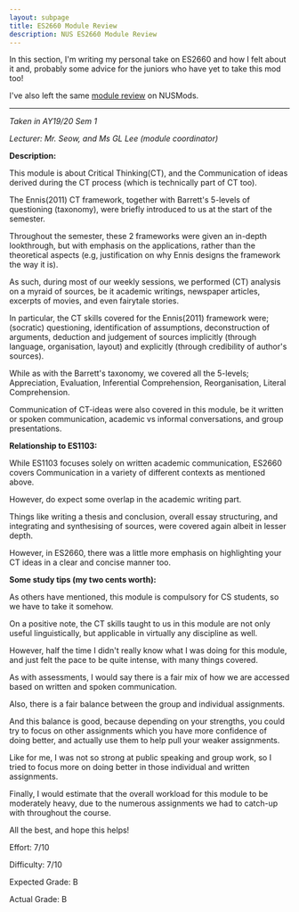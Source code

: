 ```yaml
---
layout: subpage
title: ES2660 Module Review
description: NUS ES2660 Module Review
---
```


In this section, I'm writing my personal take on ES2660 and how I felt about it and, probably some
advice for the juniors who have yet to take this mod too!

I've also left the same [module review](https://nusmods.com/modules/ES2660/communicating-in-the-information-age)
on NUSMods.

---

_Taken in AY19/20 Sem 1_

_Lecturer: Mr. Seow, and Ms GL Lee (module coordinator)_

**Description:**

This module is about Critical Thinking(CT), and the Communication of ideas derived
during the CT process (which is technically part of CT too).

The Ennis(2011) CT framework, together with Barrett's 5-levels of questioning (taxonomy),
were briefly introduced to us at the start of the semester.

Throughout the semester, these 2 frameworks were given an in-depth lookthrough, but with
emphasis on the applications, rather than the theoretical aspects (e.g, justification on
why Ennis designs the framework the way it is).

As such, during most of our weekly sessions, we performed (CT) analysis on a myraid of
sources, be it academic writings, newspaper articles, excerpts of movies, and even
fairytale stories.

In particular, the CT skills covered for the Ennis(2011) framework were; (socratic)
questioning, identification of assumptions, deconstruction of arguments,
deduction and judgement of sources implicitly (through language, organisation,
layout) and explicitly (through credibility of author's sources).

While as with the Barrett's taxonomy, we covered all the 5-levels; Appreciation,
Evaluation, Inferential Comprehension, Reorganisation, Literal Comprehension.

Communication of CT-ideas were also covered in this module, be it written or spoken
communication, academic vs informal conversations, and group presentations.

**Relationship to ES1103:**

While ES1103 focuses solely on written academic communication, ES2660 covers
Communication in a variety of different contexts as mentioned above.

However, do expect some overlap in the academic writing part.

Things like writing a thesis and conclusion, overall essay structuring, and
integrating and synthesising of sources, were covered again albeit in lesser
depth.

However, in ES2660, there was a little more emphasis on highlighting your CT
ideas in a clear and concise manner too.

**Some study tips (my two cents worth):**

As others have mentioned, this module is compulsory for CS students, so we have
to take it somehow.

On a positive note, the CT skills taught to us in this module are not only useful
linguistically, but applicable in virtually any discipline as well.

However, half the time I didn't really know what I was doing for this module,
and just felt the pace to be quite intense, with many things covered.

As with assessments, I would say there is a fair mix of how we are accessed based
on written and spoken communication.

Also, there is a fair balance between the group and individual assignments.

And this balance is good, because depending on your strengths, you could try to focus
on other assignments which you have more confidence of doing better, and
actually use them to help pull your weaker assignments.

Like for me, I was not so strong at public speaking and group work, so I tried to
focus more on doing better in those individual and written assignments.

Finally, I would estimate that the overall workload for this module to be moderately
heavy, due to the numerous assignments we had to catch-up with throughout the course.

All the best, and hope this helps!

Effort: 7/10

Difficulty: 7/10

Expected Grade: B

Actual Grade: B
